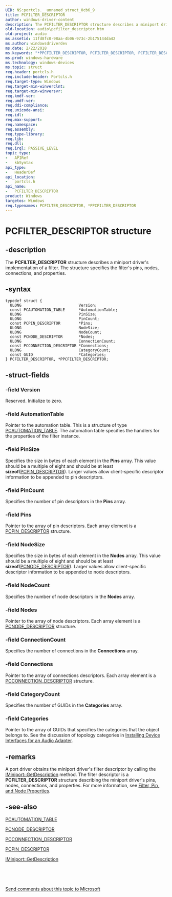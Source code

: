 ```yaml
---
UID: NS:portcls.__unnamed_struct_0cb6_9
title: PCFILTER_DESCRIPTOR
author: windows-driver-content
description: The PCFILTER_DESCRIPTOR structure describes a miniport driver's implementation of a filter. The structure specifies the filter's pins, nodes, connections, and properties.
old-location: audio\pcfilter_descriptor.htm
old-project: audio
ms.assetid: 11fd8fc0-98aa-4b06-973c-2b175144da42
ms.author: windowsdriverdev
ms.date: 2/22/2018
ms.keywords: "*PPCFILTER_DESCRIPTOR, PCFILTER_DESCRIPTOR, PCFILTER_DESCRIPTOR structure [Audio Devices], PPCFILTER_DESCRIPTOR, PPCFILTER_DESCRIPTOR structure pointer [Audio Devices], audio.pcfilter_descriptor, audpc-struct_8413fa35-0c5e-436a-8b0d-b7b08bc73621.xml, portcls/PCFILTER_DESCRIPTOR, portcls/PPCFILTER_DESCRIPTOR"
ms.prod: windows-hardware
ms.technology: windows-devices
ms.topic: struct
req.header: portcls.h
req.include-header: Portcls.h
req.target-type: Windows
req.target-min-winverclnt: 
req.target-min-winversvr: 
req.kmdf-ver: 
req.umdf-ver: 
req.ddi-compliance: 
req.unicode-ansi: 
req.idl: 
req.max-support: 
req.namespace: 
req.assembly: 
req.type-library: 
req.lib: 
req.dll: 
req.irql: PASSIVE_LEVEL
topic_type:
-	APIRef
-	kbSyntax
api_type:
-	HeaderDef
api_location:
-	portcls.h
api_name:
-	PCFILTER_DESCRIPTOR
product: Windows
targetos: Windows
req.typenames: PCFILTER_DESCRIPTOR, *PPCFILTER_DESCRIPTOR
---
```


# PCFILTER_DESCRIPTOR structure


## -description


The <b>PCFILTER_DESCRIPTOR</b> structure describes a miniport driver's implementation of a filter. The structure specifies the filter's pins, nodes, connections, and properties.


## -syntax


````
typedef struct {
  ULONG                         Version;
  const PCAUTOMATION_TABLE      *AutomationTable;
  ULONG                         PinSize;
  ULONG                         PinCount;
  const PCPIN_DESCRIPTOR        *Pins;
  ULONG                         NodeSize;
  ULONG                         NodeCount;
  const PCNODE_DESCRIPTOR       *Nodes;
  ULONG                         ConnectionCount;
  const PCCONNECTION_DESCRIPTOR *Connections;
  ULONG                         CategoryCount;
  const GUID                    *Categories;
} PCFILTER_DESCRIPTOR, *PPCFILTER_DESCRIPTOR;
````


## -struct-fields




### -field Version

Reserved. Initialize to zero.


### -field AutomationTable

Pointer to the automation table. This is a structure of type <a href="..\portcls\ns-portcls-__unnamed_struct_0cb6_6.md">PCAUTOMATION_TABLE</a>. The automation table specifies the handlers for the properties of the filter instance.


### -field PinSize

Specifies the size in bytes of each element in the <b>Pins</b> array. This value should be a multiple of eight and should be at least <b>sizeof</b>(<a href="..\portcls\ns-portcls-__unnamed_struct_0cb6_7.md">PCPIN_DESCRIPTOR</a>). Larger values allow client-specific descriptor information to be appended to pin descriptors.


### -field PinCount

Specifies the number of pin descriptors in the <b>Pins</b> array.


### -field Pins

Pointer to the array of pin descriptors. Each array element is a <a href="..\portcls\ns-portcls-__unnamed_struct_0cb6_7.md">PCPIN_DESCRIPTOR</a> structure.


### -field NodeSize

Specifies the size in bytes of each element in the <b>Nodes</b> array. This value should be a multiple of eight and should be at least <b>sizeof</b>(<a href="..\portcls\ns-portcls-__unnamed_struct_0cb6_8.md">PCNODE_DESCRIPTOR</a>). Larger values allow client-specific descriptor information to be appended to node descriptors.


### -field NodeCount

Specifies the number of node descriptors in the <b>Nodes</b> array.


### -field Nodes

Pointer to the array of node descriptors. Each array element is a <a href="..\portcls\ns-portcls-__unnamed_struct_0cb6_8.md">PCNODE_DESCRIPTOR</a> structure.


### -field ConnectionCount

Specifies the number of connections in the <b>Connections</b> array.


### -field Connections

Pointer to the array of connections descriptors. Each array element is a <a href="https://msdn.microsoft.com/library/windows/hardware/ff537688">PCCONNECTION_DESCRIPTOR</a> structure.


### -field CategoryCount

Specifies the number of GUIDs in the <b>Categories</b> array.


### -field Categories

Pointer to the array of GUIDs that specifies the categories that the object belongs to. See the discussion of topology categories in <a href="https://msdn.microsoft.com/824cc6a2-702a-4e51-91b1-ab776b1babf1">Installing Device Interfaces for an Audio Adapter</a>.


## -remarks



A port driver obtains the miniport driver's filter descriptor by calling the <a href="https://msdn.microsoft.com/library/windows/hardware/ff536765">IMiniport::GetDescription</a> method. The filter descriptor is a <b>PCFILTER_DESCRIPTOR</b> structure describing the miniport driver's pins, nodes, connections, and properties. For more information, see <a href="https://msdn.microsoft.com/e0d52e97-459f-4095-9cf5-1474117ce66a">Filter, Pin, and Node Properties</a>.




## -see-also

<a href="..\portcls\ns-portcls-__unnamed_struct_0cb6_6.md">PCAUTOMATION_TABLE</a>



<a href="..\portcls\ns-portcls-__unnamed_struct_0cb6_8.md">PCNODE_DESCRIPTOR</a>



<a href="https://msdn.microsoft.com/library/windows/hardware/ff537688">PCCONNECTION_DESCRIPTOR</a>



<a href="..\portcls\ns-portcls-__unnamed_struct_0cb6_7.md">PCPIN_DESCRIPTOR</a>



<a href="https://msdn.microsoft.com/library/windows/hardware/ff536765">IMiniport::GetDescription</a>



 

 

<a href="mailto:wsddocfb@microsoft.com?subject=Documentation%20feedback [audio\audio]:%20PCFILTER_DESCRIPTOR structure%20 RELEASE:%20(2/22/2018)&amp;body=%0A%0APRIVACY STATEMENT%0A%0AWe use your feedback to improve the documentation. We don't use your email address for any other purpose, and we'll remove your email address from our system after the issue that you're reporting is fixed. While we're working to fix this issue, we might send you an email message to ask for more info. Later, we might also send you an email message to let you know that we've addressed your feedback.%0A%0AFor more info about Microsoft's privacy policy, see http://privacy.microsoft.com/en-us/default.aspx." title="Send comments about this topic to Microsoft">Send comments about this topic to Microsoft</a>

